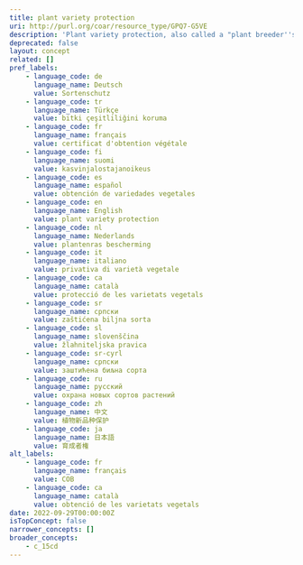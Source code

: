 ```yaml
---
title: plant variety protection
uri: http://purl.org/coar/resource_type/GPQ7-G5VE
description: 'Plant variety protection, also called a "plant breeder''s right" (PBR), is a form of intellectual property right granted to the breeder of a new plant variety . According to this right, certain acts concerning the exploitation of the protected variety require the prior authorization of the breeder. Plant variety protection is an independent sui generis form of protection, tailored to protect new plant varieties and has certain features in common with other intellectual property rights. [Source: https://www.wipo.int/edocs/pubdocs/en/wipo_pub_943_2018.pdf]'
deprecated: false
layout: concept
related: []
pref_labels:
    - language_code: de
      language_name: Deutsch
      value: Sortenschutz
    - language_code: tr
      language_name: Türkçe
      value: bitki çeşitliliğini koruma
    - language_code: fr
      language_name: français
      value: certificat d'obtention végétale
    - language_code: fi
      language_name: suomi
      value: kasvinjalostajanoikeus
    - language_code: es
      language_name: español
      value: obtención de variedades vegetales
    - language_code: en
      language_name: English
      value: plant variety protection
    - language_code: nl
      language_name: Nederlands
      value: plantenras bescherming
    - language_code: it
      language_name: italiano
      value: privativa di varietà vegetale
    - language_code: ca
      language_name: català
      value: protecció de les varietats vegetals
    - language_code: sr
      language_name: српски
      value: zaštićena biljna sorta
    - language_code: sl
      language_name: slovenščina
      value: žlahniteljska pravica
    - language_code: sr-cyrl
      language_name: српски
      value: заштићена биљна сорта
    - language_code: ru
      language_name: русский
      value: охрана новых сортов растений
    - language_code: zh
      language_name: 中文
      value: 植物新品种保护
    - language_code: ja
      language_name: 日本語
      value: 育成者権
alt_labels:
    - language_code: fr
      language_name: français
      value: COB
    - language_code: ca
      language_name: català
      value: obtenció de les varietats vegetals
date: 2022-09-29T00:00:00Z
isTopConcept: false
narrower_concepts: []
broader_concepts:
    - c_15cd
---
```



